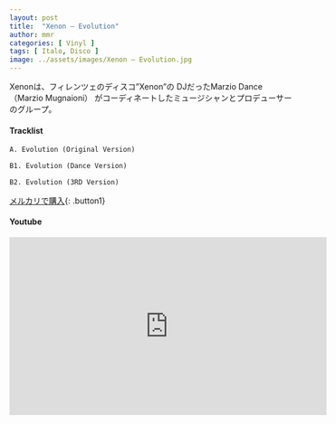 ```yaml
---
layout: post
title:  "Xenon – Evolution"
author: mmr
categories: [ Vinyl ]
tags: [ Italo, Disco ]
image: ../assets/images/Xenon – Evolution.jpg
---
```


Xenonは、フィレンツェのディスコ”Xenon”の DJだったMarzio Dance（Marzio Mugnaioni） がコーディネートしたミュージシャンとプロデューサーのグループ。

#### Tracklist
```md
A. Evolution (Original Version)

B1. Evolution (Dance Version)

B2. Evolution (3RD Version)
```

[メルカリで購入](https://jp.mercari.com/item/m66302757125?afid=6142608987){: .button1}

#### Youtube
<iframe width="560" height="315" src="https://www.youtube.com/embed/-aSEC1X5wQs?si=5T7PK1NqpZPcJvq3" title="YouTube video player" frameborder="0" allow="accelerometer; autoplay; clipboard-write; encrypted-media; gyroscope; picture-in-picture; web-share" referrerpolicy="strict-origin-when-cross-origin" allowfullscreen></iframe>